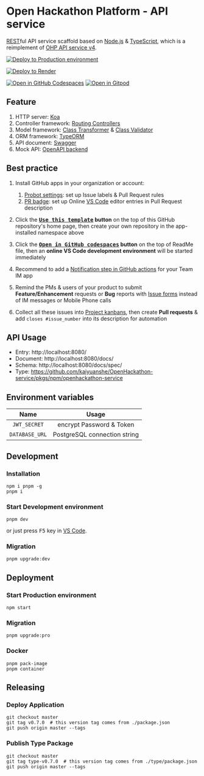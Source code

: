 # Open Hackathon Platform - API service

[REST][1]ful API service scaffold based on [Node.js][2] & [TypeScript][3], which is a reimplement of [OHP API service v4](https://github.com/kaiyuanshe/open-hackathon-api).

[![Deploy to Production environment](https://github.com/kaiyuanshe/OpenHackathon-service/actions/workflows/deploy-production.yml/badge.svg)][4]

[![Deploy to Render](https://render.com/images/deploy-to-render-button.svg)][5]

[![Open in GitHub Codespaces](https://github.com/codespaces/badge.svg)][6]
[![Open in Gitpod](https://gitpod.io/button/open-in-gitpod.svg)][7]

## Feature

1. HTTP server: [Koa][8]
2. Controller framework: [Routing Controllers][9]
3. Model framework: [Class Transformer][10] & [Class Validator][11]
4. ORM framework: [TypeORM][12]
5. API document: [Swagger][13]
6. Mock API: [OpenAPI backend][14]

## Best practice

1.  Install GitHub apps in your organization or account:

    1.  [Probot settings][15]: set up Issue labels & Pull Request rules
    2.  [PR badge][16]: set up Online [VS Code][17] editor entries in Pull Request description

2.  Click the **[<kbd>Use this template</kbd>][18] button** on the top of this GitHub repository's home page, then create your own repository in the app-installed namespace above

3.  Click the **[<kbd>Open in GitHub codespaces</kbd>][8] button** on the top of ReadMe file, then an **online VS Code development environment** will be started immediately

4.  Recommend to add a [Notification step in GitHub actions][19] for your Team IM app

5.  Remind the PMs & users of your product to submit **Feature/Enhancement** requests or **Bug** reports with [Issue forms][20] instead of IM messages or Mobile Phone calls

6.  Collect all these issues into [Project kanbans][21], then create **Pull requests** & add `closes #issue_number` into its description for automation

## API Usage

-   Entry: http://localhost:8080/
-   Document: http://localhost:8080/docs/
-   Schema: http://localhost:8080/docs/spec/
-   Type: https://github.com/kaiyuanshe/OpenHackathon-service/pkgs/npm/openhackathon-service

## Environment variables

|      Name      |            Usage             |
| :------------: | :--------------------------: |
|  `JWT_SECRET`  |   encrypt Password & Token   |
| `DATABASE_URL` | PostgreSQL connection string |

## Development

### Installation

```shell
npm i pnpm -g
pnpm i
```

### Start Development environment

```shell
pnpm dev
```

or just press <kbd>F5</kbd> key in [VS Code][17].

### Migration

```shell
pnpm upgrade:dev
```

## Deployment

### Start Production environment

```shell
npm start
```

### Migration

```shell
pnpm upgrade:pro
```

### Docker

```shell
pnpm pack-image
pnpm container
```

## Releasing

### Deploy Application

```shell
git checkout master
git tag v0.7.0  # this version tag comes from ./package.json
git push origin master --tags
```

### Publish Type Package

```shell
git checkout master
git tag type-v0.7.0  # this version tag comes from ./type/package.json
git push origin master --tags
```

[1]: https://en.wikipedia.org/wiki/Representational_state_transfer
[2]: https://nodejs.org/
[3]: https://www.typescriptlang.org/
[4]: https://github.com/kaiyuanshe/OpenHackathon-service/actions/workflows/deploy-production.yml
[5]: https://render.com/deploy
[6]: https://codespaces.new/kaiyuanshe/openhackathon-service
[7]: https://gitpod.io/?autostart=true#https://github.com/kaiyuanshe/OpenHackathon-service
[8]: https://koajs.com/
[9]: https://github.com/typestack/routing-controllers
[10]: https://github.com/typestack/class-transformer
[11]: https://github.com/typestack/class-validator
[12]: https://typeorm.io/
[13]: https://swagger.io/
[14]: https://github.com/anttiviljami/openapi-backend
[15]: https://github.com/apps/settings
[16]: https://pullrequestbadge.com/
[17]: https://code.visualstudio.com/
[18]: https://github.com/new?template_name=openhackathon-service&template_owner=kaiyuanshe
[19]: https://github.com/kaiyuanshe/kaiyuanshe.github.io/blob/bb4675a56bf1d6b207231313da5ed0af7cf0ebd6/.github/workflows/pull-request.yml#L32-L56
[20]: https://github.com/kaiyuanshe/OpenHackathon-service/issues/new/choose
[21]: https://github.com/kaiyuanshe/OpenHackathon-service/projects
